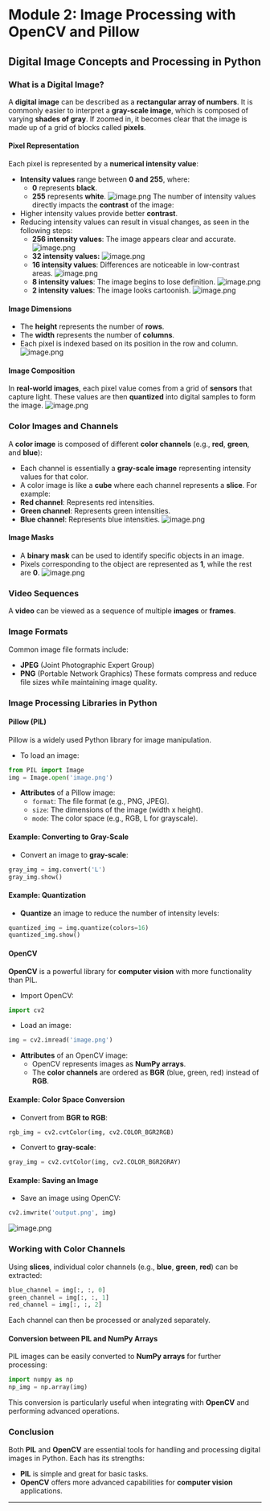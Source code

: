 

# Module 2: Image Processing with OpenCV and Pillow
## Digital Image Concepts and Processing in Python
### What is a Digital Image?
A **digital image** can be described as a **rectangular array of numbers**. It is commonly easier to interpret a **gray-scale image**, which is composed of varying **shades of gray**. If zoomed in, it becomes clear that the image is made up of a grid of blocks called **pixels**.
#### Pixel Representation
Each pixel is represented by a **numerical intensity value**:
- **Intensity values** range between **0 and 255**, where:
	- **0** represents **black**.
	- **255** represents **white**.
![image.png](https://prod-files-secure.s3.us-west-2.amazonaws.com/03e82b26-cccb-4906-bb56-adabcbdc0655/fa1bb4aa-313a-44c2-a7b3-7fa4a8432b08/image.png?X-Amz-Algorithm=AWS4-HMAC-SHA256&X-Amz-Content-Sha256=UNSIGNED-PAYLOAD&X-Amz-Credential=ASIAZI2LB466TV27AUSR%2F20250131%2Fus-west-2%2Fs3%2Faws4_request&X-Amz-Date=20250131T101511Z&X-Amz-Expires=3600&X-Amz-Security-Token=IQoJb3JpZ2luX2VjELL%2F%2F%2F%2F%2F%2F%2F%2F%2F%2FwEaCXVzLXdlc3QtMiJHMEUCIQDIo46TWOJytc63RBc%2FMmTaecJ0BA3FnsEXNyaVeXNX0wIgYjR5dwZEmMoNPiYYXQQx3cyYHOgZIVAnspYaLUmgBhcqiAQIu%2F%2F%2F%2F%2F%2F%2F%2F%2F%2F%2FARAAGgw2Mzc0MjMxODM4MDUiDM1VTxu8At6INmZG1SrcAyLzBpyYzHJNrRvSwa8hyWPCY2K4Pke8R8kTqoZEUsPKuuSKqzdtFKzd4bOcRSFAgGU0rEA3LIdRj9Z5VqT2mjtYFUApZ1jYqphgXKx49pnypysVxeqLnwlFkwtLcsC3vuJFVChJJYVrQzIABTK%2BOvCRpKzQjqHVlEiTKik3HCR6TrF56FSQzztVlojAZkkLMwCy8hHRp7CWbqtaf10rsP94RolBezZnrnEsgKUZpbvB7G9q6uRKDOtVQMLzm9iU5iXD0bQ4jeYDZckqeJBiHyPA%2FrMtJWl%2B45h5tNl5K7uXQMYqBH0qHT8y6t%2F%2BGRwk9OrL1pLGpvv4a3LK4knRwJf%2B8v0UbzGrBvWChUsiqs%2FpjJtqA28qyEd7gu%2FMRVUhDb6tVT7J2Y5cMZzqBg30NZhCWTUjJHaR5hMidsVPRdCgQG0ZyOekwz2qIYEj27CPu1dZSknszEYPWVHyCUnYefEqDvg9DXW%2F%2F5JVOOuDp2voYRxQr%2FJ5sLcUJ5tsGjwHdYWLv3nZolj6X%2BTfmN5HYcXQ6kfyTHaI3DzE0ruakA5Aw2iyTt%2BCD%2Bf5tYcJ1DbobHEvZB9a7qUCBlRdrkIb8EDjU2bV17XEHJNA6%2BQ%2BzdddhS6YYKl9RCCxmp8BMK628rwGOqUBQ5fHhSYrs2Nc1n8RcB8nrFnU%2Fv5CtXph7v1XVp18Y6EkpgtMDaG8DMjPWIfG2nBP0VXs2xoOYNX6JWxX5Go7KL%2B0%2FNIcY1vEklClkkUGTyS%2BKFxDump4D02GMhEbg8aoFHxoDtpAwuzmy9o8jzyLKaguxOhaA0Wk9Svk3%2Fee9DEF4J0Hr7FJHJHtFKKrekog1y5LRiWqyqdrvbkOy4H7eDrITS3%2B&X-Amz-Signature=30425a8fce97538a18a81ef7424c9d13f4e4cade1d44418063a3a835a81cf1a1&X-Amz-SignedHeaders=host&x-id=GetObject)
The number of intensity values directly impacts the **contrast** of the image:
- Higher intensity values provide better **contrast**.
- Reducing intensity values can result in visual changes, as seen in the following steps:
	- **256 intensity values**: The image appears clear and accurate.
![image.png](https://prod-files-secure.s3.us-west-2.amazonaws.com/03e82b26-cccb-4906-bb56-adabcbdc0655/0de7dfb4-99dc-4b87-8932-5165b3c3b775/image.png?X-Amz-Algorithm=AWS4-HMAC-SHA256&X-Amz-Content-Sha256=UNSIGNED-PAYLOAD&X-Amz-Credential=ASIAZI2LB466SFXI2LTX%2F20250131%2Fus-west-2%2Fs3%2Faws4_request&X-Amz-Date=20250131T101512Z&X-Amz-Expires=3600&X-Amz-Security-Token=IQoJb3JpZ2luX2VjELL%2F%2F%2F%2F%2F%2F%2F%2F%2F%2FwEaCXVzLXdlc3QtMiJIMEYCIQClkv00QTOxx%2BIfEZNuoo6BKET8M20muY10PBst%2FPubswIhAM%2FiaPFNoMs%2FJLS39CRf1C%2BudRdLTF30%2FZCIhLyVifu9KogECLv%2F%2F%2F%2F%2F%2F%2F%2F%2F%2FwEQABoMNjM3NDIzMTgzODA1Igx1NEGmYFrEjDzJ8sgq3ANe%2B9i6CVs%2BeyyClVB8okOf%2FE6GeOBiO5kePLyLzgFs%2F6FO5Ynn%2B0ASlHi8EvNAHqsgvRF0iZ%2BMPc0ctHRsG7EL9P%2FlSytDGHrfsc0Iq5uEawbl3e5A3RtM7uh7Ao34QJpwPqar8U3%2BQFFnCtTEXjHHX3l4IaE6Ml8IfMWC4cT6wr61Q4rcKCVxzr2VHo1s7y%2BmM42sp%2BGZ85aQ3JiXpmZd3FLE7Mmv1hHX46x7PWQrKFqHi05koFBsHKReTh4iMpa0dq3JmRr8Nee1un15rInVjgc3NbNljiE3LHpf06pLIeQoyG7VmrXaRrsuTBGZQwA0n4n9j6TCbxiIYB1iJM%2BnNQX1XlzIi2Fm4x7Ge%2FT4nUJVF14Odocw9qizpjtP8LHiI28sPkUzJh5doaEHRdfaDosTbfzXqqBehLiTBvevB8MCZeEOVkVzy%2Bp8l904a5lBEixrl5x%2BZpHfne0vjsBkxfIrQ0eo8L6R%2BYY9T0JJLqae19zEUAuXQ7d71pfr5WPp9YwVoEFtruMOLpyEur34TdCov9tqHHD7PUcBjavB8o%2FvvM8e7kzpYWtukG6jix%2B25Q8Fs%2FaSg9E%2FUYOLBlTNHO1dCqOjz%2Bm3lhL6vyaKGGeUO8bdBd0HpvkWNTDEt%2FK8BjqkAU7WFeea97%2F015ubKuSkmCC8rDpowVQ041awq89zwvRPm8UQ7zXejcuFFw8WYXcLjueMPsyPtkmKc%2FHU3uFuKvopbvef2xy1eMsNOSrs8feG7qMg05C%2Fh5wJeKcBK3OSp%2F6x7UAjqadE0ESoUJghhgV8IxgK8EjPhJUS2I7gajd0dYoejKt%2B10DTvXRz34Vsw1tt1cuQy%2FASC7nStkbjssc9qD4n&X-Amz-Signature=4525dcc0cd86828310670abbf29a0235ebed499d7bb4f32c27ef23e450fffdfc&X-Amz-SignedHeaders=host&x-id=GetObject)
	- **32 intensity values:**
![image.png](https://prod-files-secure.s3.us-west-2.amazonaws.com/03e82b26-cccb-4906-bb56-adabcbdc0655/7eb81f08-b190-4c5a-ba2b-2a498a15b2c4/image.png?X-Amz-Algorithm=AWS4-HMAC-SHA256&X-Amz-Content-Sha256=UNSIGNED-PAYLOAD&X-Amz-Credential=ASIAZI2LB466SFXI2LTX%2F20250131%2Fus-west-2%2Fs3%2Faws4_request&X-Amz-Date=20250131T101512Z&X-Amz-Expires=3600&X-Amz-Security-Token=IQoJb3JpZ2luX2VjELL%2F%2F%2F%2F%2F%2F%2F%2F%2F%2FwEaCXVzLXdlc3QtMiJIMEYCIQClkv00QTOxx%2BIfEZNuoo6BKET8M20muY10PBst%2FPubswIhAM%2FiaPFNoMs%2FJLS39CRf1C%2BudRdLTF30%2FZCIhLyVifu9KogECLv%2F%2F%2F%2F%2F%2F%2F%2F%2F%2FwEQABoMNjM3NDIzMTgzODA1Igx1NEGmYFrEjDzJ8sgq3ANe%2B9i6CVs%2BeyyClVB8okOf%2FE6GeOBiO5kePLyLzgFs%2F6FO5Ynn%2B0ASlHi8EvNAHqsgvRF0iZ%2BMPc0ctHRsG7EL9P%2FlSytDGHrfsc0Iq5uEawbl3e5A3RtM7uh7Ao34QJpwPqar8U3%2BQFFnCtTEXjHHX3l4IaE6Ml8IfMWC4cT6wr61Q4rcKCVxzr2VHo1s7y%2BmM42sp%2BGZ85aQ3JiXpmZd3FLE7Mmv1hHX46x7PWQrKFqHi05koFBsHKReTh4iMpa0dq3JmRr8Nee1un15rInVjgc3NbNljiE3LHpf06pLIeQoyG7VmrXaRrsuTBGZQwA0n4n9j6TCbxiIYB1iJM%2BnNQX1XlzIi2Fm4x7Ge%2FT4nUJVF14Odocw9qizpjtP8LHiI28sPkUzJh5doaEHRdfaDosTbfzXqqBehLiTBvevB8MCZeEOVkVzy%2Bp8l904a5lBEixrl5x%2BZpHfne0vjsBkxfIrQ0eo8L6R%2BYY9T0JJLqae19zEUAuXQ7d71pfr5WPp9YwVoEFtruMOLpyEur34TdCov9tqHHD7PUcBjavB8o%2FvvM8e7kzpYWtukG6jix%2B25Q8Fs%2FaSg9E%2FUYOLBlTNHO1dCqOjz%2Bm3lhL6vyaKGGeUO8bdBd0HpvkWNTDEt%2FK8BjqkAU7WFeea97%2F015ubKuSkmCC8rDpowVQ041awq89zwvRPm8UQ7zXejcuFFw8WYXcLjueMPsyPtkmKc%2FHU3uFuKvopbvef2xy1eMsNOSrs8feG7qMg05C%2Fh5wJeKcBK3OSp%2F6x7UAjqadE0ESoUJghhgV8IxgK8EjPhJUS2I7gajd0dYoejKt%2B10DTvXRz34Vsw1tt1cuQy%2FASC7nStkbjssc9qD4n&X-Amz-Signature=d31023d3376d377d75a6643362c0b7b65f1207f9a76b2dae5cd75c7c83130ad7&X-Amz-SignedHeaders=host&x-id=GetObject)
	- **16 intensity values**: Differences are noticeable in low-contrast areas.
![image.png](https://prod-files-secure.s3.us-west-2.amazonaws.com/03e82b26-cccb-4906-bb56-adabcbdc0655/6bf56d44-9a14-4b7b-98c2-1f00b8630f0c/image.png?X-Amz-Algorithm=AWS4-HMAC-SHA256&X-Amz-Content-Sha256=UNSIGNED-PAYLOAD&X-Amz-Credential=ASIAZI2LB466SFXI2LTX%2F20250131%2Fus-west-2%2Fs3%2Faws4_request&X-Amz-Date=20250131T101512Z&X-Amz-Expires=3600&X-Amz-Security-Token=IQoJb3JpZ2luX2VjELL%2F%2F%2F%2F%2F%2F%2F%2F%2F%2FwEaCXVzLXdlc3QtMiJIMEYCIQClkv00QTOxx%2BIfEZNuoo6BKET8M20muY10PBst%2FPubswIhAM%2FiaPFNoMs%2FJLS39CRf1C%2BudRdLTF30%2FZCIhLyVifu9KogECLv%2F%2F%2F%2F%2F%2F%2F%2F%2F%2FwEQABoMNjM3NDIzMTgzODA1Igx1NEGmYFrEjDzJ8sgq3ANe%2B9i6CVs%2BeyyClVB8okOf%2FE6GeOBiO5kePLyLzgFs%2F6FO5Ynn%2B0ASlHi8EvNAHqsgvRF0iZ%2BMPc0ctHRsG7EL9P%2FlSytDGHrfsc0Iq5uEawbl3e5A3RtM7uh7Ao34QJpwPqar8U3%2BQFFnCtTEXjHHX3l4IaE6Ml8IfMWC4cT6wr61Q4rcKCVxzr2VHo1s7y%2BmM42sp%2BGZ85aQ3JiXpmZd3FLE7Mmv1hHX46x7PWQrKFqHi05koFBsHKReTh4iMpa0dq3JmRr8Nee1un15rInVjgc3NbNljiE3LHpf06pLIeQoyG7VmrXaRrsuTBGZQwA0n4n9j6TCbxiIYB1iJM%2BnNQX1XlzIi2Fm4x7Ge%2FT4nUJVF14Odocw9qizpjtP8LHiI28sPkUzJh5doaEHRdfaDosTbfzXqqBehLiTBvevB8MCZeEOVkVzy%2Bp8l904a5lBEixrl5x%2BZpHfne0vjsBkxfIrQ0eo8L6R%2BYY9T0JJLqae19zEUAuXQ7d71pfr5WPp9YwVoEFtruMOLpyEur34TdCov9tqHHD7PUcBjavB8o%2FvvM8e7kzpYWtukG6jix%2B25Q8Fs%2FaSg9E%2FUYOLBlTNHO1dCqOjz%2Bm3lhL6vyaKGGeUO8bdBd0HpvkWNTDEt%2FK8BjqkAU7WFeea97%2F015ubKuSkmCC8rDpowVQ041awq89zwvRPm8UQ7zXejcuFFw8WYXcLjueMPsyPtkmKc%2FHU3uFuKvopbvef2xy1eMsNOSrs8feG7qMg05C%2Fh5wJeKcBK3OSp%2F6x7UAjqadE0ESoUJghhgV8IxgK8EjPhJUS2I7gajd0dYoejKt%2B10DTvXRz34Vsw1tt1cuQy%2FASC7nStkbjssc9qD4n&X-Amz-Signature=ba0af78c194d5db53a6bf6d863ff4ccdc4a5d4729643aaeafdde4339213a35be&X-Amz-SignedHeaders=host&x-id=GetObject)
	- **8 intensity values**: The image begins to lose definition.
![image.png](https://prod-files-secure.s3.us-west-2.amazonaws.com/03e82b26-cccb-4906-bb56-adabcbdc0655/cca05878-ca1a-43e0-8bec-1d146756f9ae/image.png?X-Amz-Algorithm=AWS4-HMAC-SHA256&X-Amz-Content-Sha256=UNSIGNED-PAYLOAD&X-Amz-Credential=ASIAZI2LB466SFXI2LTX%2F20250131%2Fus-west-2%2Fs3%2Faws4_request&X-Amz-Date=20250131T101512Z&X-Amz-Expires=3600&X-Amz-Security-Token=IQoJb3JpZ2luX2VjELL%2F%2F%2F%2F%2F%2F%2F%2F%2F%2FwEaCXVzLXdlc3QtMiJIMEYCIQClkv00QTOxx%2BIfEZNuoo6BKET8M20muY10PBst%2FPubswIhAM%2FiaPFNoMs%2FJLS39CRf1C%2BudRdLTF30%2FZCIhLyVifu9KogECLv%2F%2F%2F%2F%2F%2F%2F%2F%2F%2FwEQABoMNjM3NDIzMTgzODA1Igx1NEGmYFrEjDzJ8sgq3ANe%2B9i6CVs%2BeyyClVB8okOf%2FE6GeOBiO5kePLyLzgFs%2F6FO5Ynn%2B0ASlHi8EvNAHqsgvRF0iZ%2BMPc0ctHRsG7EL9P%2FlSytDGHrfsc0Iq5uEawbl3e5A3RtM7uh7Ao34QJpwPqar8U3%2BQFFnCtTEXjHHX3l4IaE6Ml8IfMWC4cT6wr61Q4rcKCVxzr2VHo1s7y%2BmM42sp%2BGZ85aQ3JiXpmZd3FLE7Mmv1hHX46x7PWQrKFqHi05koFBsHKReTh4iMpa0dq3JmRr8Nee1un15rInVjgc3NbNljiE3LHpf06pLIeQoyG7VmrXaRrsuTBGZQwA0n4n9j6TCbxiIYB1iJM%2BnNQX1XlzIi2Fm4x7Ge%2FT4nUJVF14Odocw9qizpjtP8LHiI28sPkUzJh5doaEHRdfaDosTbfzXqqBehLiTBvevB8MCZeEOVkVzy%2Bp8l904a5lBEixrl5x%2BZpHfne0vjsBkxfIrQ0eo8L6R%2BYY9T0JJLqae19zEUAuXQ7d71pfr5WPp9YwVoEFtruMOLpyEur34TdCov9tqHHD7PUcBjavB8o%2FvvM8e7kzpYWtukG6jix%2B25Q8Fs%2FaSg9E%2FUYOLBlTNHO1dCqOjz%2Bm3lhL6vyaKGGeUO8bdBd0HpvkWNTDEt%2FK8BjqkAU7WFeea97%2F015ubKuSkmCC8rDpowVQ041awq89zwvRPm8UQ7zXejcuFFw8WYXcLjueMPsyPtkmKc%2FHU3uFuKvopbvef2xy1eMsNOSrs8feG7qMg05C%2Fh5wJeKcBK3OSp%2F6x7UAjqadE0ESoUJghhgV8IxgK8EjPhJUS2I7gajd0dYoejKt%2B10DTvXRz34Vsw1tt1cuQy%2FASC7nStkbjssc9qD4n&X-Amz-Signature=97f0f9bfab9bc91858807daad89a6429d04ba8df41f064305d52320e0adef587&X-Amz-SignedHeaders=host&x-id=GetObject)
	- **2 intensity values**: The image looks cartoonish.
![image.png](https://prod-files-secure.s3.us-west-2.amazonaws.com/03e82b26-cccb-4906-bb56-adabcbdc0655/12da64d7-6b97-44e0-bc2c-52b9c47ce212/image.png?X-Amz-Algorithm=AWS4-HMAC-SHA256&X-Amz-Content-Sha256=UNSIGNED-PAYLOAD&X-Amz-Credential=ASIAZI2LB466SFXI2LTX%2F20250131%2Fus-west-2%2Fs3%2Faws4_request&X-Amz-Date=20250131T101512Z&X-Amz-Expires=3600&X-Amz-Security-Token=IQoJb3JpZ2luX2VjELL%2F%2F%2F%2F%2F%2F%2F%2F%2F%2FwEaCXVzLXdlc3QtMiJIMEYCIQClkv00QTOxx%2BIfEZNuoo6BKET8M20muY10PBst%2FPubswIhAM%2FiaPFNoMs%2FJLS39CRf1C%2BudRdLTF30%2FZCIhLyVifu9KogECLv%2F%2F%2F%2F%2F%2F%2F%2F%2F%2FwEQABoMNjM3NDIzMTgzODA1Igx1NEGmYFrEjDzJ8sgq3ANe%2B9i6CVs%2BeyyClVB8okOf%2FE6GeOBiO5kePLyLzgFs%2F6FO5Ynn%2B0ASlHi8EvNAHqsgvRF0iZ%2BMPc0ctHRsG7EL9P%2FlSytDGHrfsc0Iq5uEawbl3e5A3RtM7uh7Ao34QJpwPqar8U3%2BQFFnCtTEXjHHX3l4IaE6Ml8IfMWC4cT6wr61Q4rcKCVxzr2VHo1s7y%2BmM42sp%2BGZ85aQ3JiXpmZd3FLE7Mmv1hHX46x7PWQrKFqHi05koFBsHKReTh4iMpa0dq3JmRr8Nee1un15rInVjgc3NbNljiE3LHpf06pLIeQoyG7VmrXaRrsuTBGZQwA0n4n9j6TCbxiIYB1iJM%2BnNQX1XlzIi2Fm4x7Ge%2FT4nUJVF14Odocw9qizpjtP8LHiI28sPkUzJh5doaEHRdfaDosTbfzXqqBehLiTBvevB8MCZeEOVkVzy%2Bp8l904a5lBEixrl5x%2BZpHfne0vjsBkxfIrQ0eo8L6R%2BYY9T0JJLqae19zEUAuXQ7d71pfr5WPp9YwVoEFtruMOLpyEur34TdCov9tqHHD7PUcBjavB8o%2FvvM8e7kzpYWtukG6jix%2B25Q8Fs%2FaSg9E%2FUYOLBlTNHO1dCqOjz%2Bm3lhL6vyaKGGeUO8bdBd0HpvkWNTDEt%2FK8BjqkAU7WFeea97%2F015ubKuSkmCC8rDpowVQ041awq89zwvRPm8UQ7zXejcuFFw8WYXcLjueMPsyPtkmKc%2FHU3uFuKvopbvef2xy1eMsNOSrs8feG7qMg05C%2Fh5wJeKcBK3OSp%2F6x7UAjqadE0ESoUJghhgV8IxgK8EjPhJUS2I7gajd0dYoejKt%2B10DTvXRz34Vsw1tt1cuQy%2FASC7nStkbjssc9qD4n&X-Amz-Signature=779bb0d097153c124fbe053ff6fa560fb4ef2c342c0846ffc63f503e5205d27b&X-Amz-SignedHeaders=host&x-id=GetObject)
#### Image Dimensions
- The **height** represents the number of **rows**.
- The **width** represents the number of **columns**.
- Each pixel is indexed based on its position in the row and column.
![image.png](https://prod-files-secure.s3.us-west-2.amazonaws.com/03e82b26-cccb-4906-bb56-adabcbdc0655/ff056335-e79e-4491-b508-30cd45b6c194/image.png?X-Amz-Algorithm=AWS4-HMAC-SHA256&X-Amz-Content-Sha256=UNSIGNED-PAYLOAD&X-Amz-Credential=ASIAZI2LB466TV27AUSR%2F20250131%2Fus-west-2%2Fs3%2Faws4_request&X-Amz-Date=20250131T101511Z&X-Amz-Expires=3600&X-Amz-Security-Token=IQoJb3JpZ2luX2VjELL%2F%2F%2F%2F%2F%2F%2F%2F%2F%2FwEaCXVzLXdlc3QtMiJHMEUCIQDIo46TWOJytc63RBc%2FMmTaecJ0BA3FnsEXNyaVeXNX0wIgYjR5dwZEmMoNPiYYXQQx3cyYHOgZIVAnspYaLUmgBhcqiAQIu%2F%2F%2F%2F%2F%2F%2F%2F%2F%2F%2FARAAGgw2Mzc0MjMxODM4MDUiDM1VTxu8At6INmZG1SrcAyLzBpyYzHJNrRvSwa8hyWPCY2K4Pke8R8kTqoZEUsPKuuSKqzdtFKzd4bOcRSFAgGU0rEA3LIdRj9Z5VqT2mjtYFUApZ1jYqphgXKx49pnypysVxeqLnwlFkwtLcsC3vuJFVChJJYVrQzIABTK%2BOvCRpKzQjqHVlEiTKik3HCR6TrF56FSQzztVlojAZkkLMwCy8hHRp7CWbqtaf10rsP94RolBezZnrnEsgKUZpbvB7G9q6uRKDOtVQMLzm9iU5iXD0bQ4jeYDZckqeJBiHyPA%2FrMtJWl%2B45h5tNl5K7uXQMYqBH0qHT8y6t%2F%2BGRwk9OrL1pLGpvv4a3LK4knRwJf%2B8v0UbzGrBvWChUsiqs%2FpjJtqA28qyEd7gu%2FMRVUhDb6tVT7J2Y5cMZzqBg30NZhCWTUjJHaR5hMidsVPRdCgQG0ZyOekwz2qIYEj27CPu1dZSknszEYPWVHyCUnYefEqDvg9DXW%2F%2F5JVOOuDp2voYRxQr%2FJ5sLcUJ5tsGjwHdYWLv3nZolj6X%2BTfmN5HYcXQ6kfyTHaI3DzE0ruakA5Aw2iyTt%2BCD%2Bf5tYcJ1DbobHEvZB9a7qUCBlRdrkIb8EDjU2bV17XEHJNA6%2BQ%2BzdddhS6YYKl9RCCxmp8BMK628rwGOqUBQ5fHhSYrs2Nc1n8RcB8nrFnU%2Fv5CtXph7v1XVp18Y6EkpgtMDaG8DMjPWIfG2nBP0VXs2xoOYNX6JWxX5Go7KL%2B0%2FNIcY1vEklClkkUGTyS%2BKFxDump4D02GMhEbg8aoFHxoDtpAwuzmy9o8jzyLKaguxOhaA0Wk9Svk3%2Fee9DEF4J0Hr7FJHJHtFKKrekog1y5LRiWqyqdrvbkOy4H7eDrITS3%2B&X-Amz-Signature=8a086066dbc498be098ac7789fe89baa7dba27280766c45e206a31026795ed79&X-Amz-SignedHeaders=host&x-id=GetObject)
#### Image Composition
In **real-world images**, each pixel value comes from a grid of **sensors** that capture light. These values are then **quantized** into digital samples to form the image.
![image.png](https://prod-files-secure.s3.us-west-2.amazonaws.com/03e82b26-cccb-4906-bb56-adabcbdc0655/0c721ea0-409b-4d32-b630-a00d6f170d18/image.png?X-Amz-Algorithm=AWS4-HMAC-SHA256&X-Amz-Content-Sha256=UNSIGNED-PAYLOAD&X-Amz-Credential=ASIAZI2LB466TV27AUSR%2F20250131%2Fus-west-2%2Fs3%2Faws4_request&X-Amz-Date=20250131T101511Z&X-Amz-Expires=3600&X-Amz-Security-Token=IQoJb3JpZ2luX2VjELL%2F%2F%2F%2F%2F%2F%2F%2F%2F%2FwEaCXVzLXdlc3QtMiJHMEUCIQDIo46TWOJytc63RBc%2FMmTaecJ0BA3FnsEXNyaVeXNX0wIgYjR5dwZEmMoNPiYYXQQx3cyYHOgZIVAnspYaLUmgBhcqiAQIu%2F%2F%2F%2F%2F%2F%2F%2F%2F%2F%2FARAAGgw2Mzc0MjMxODM4MDUiDM1VTxu8At6INmZG1SrcAyLzBpyYzHJNrRvSwa8hyWPCY2K4Pke8R8kTqoZEUsPKuuSKqzdtFKzd4bOcRSFAgGU0rEA3LIdRj9Z5VqT2mjtYFUApZ1jYqphgXKx49pnypysVxeqLnwlFkwtLcsC3vuJFVChJJYVrQzIABTK%2BOvCRpKzQjqHVlEiTKik3HCR6TrF56FSQzztVlojAZkkLMwCy8hHRp7CWbqtaf10rsP94RolBezZnrnEsgKUZpbvB7G9q6uRKDOtVQMLzm9iU5iXD0bQ4jeYDZckqeJBiHyPA%2FrMtJWl%2B45h5tNl5K7uXQMYqBH0qHT8y6t%2F%2BGRwk9OrL1pLGpvv4a3LK4knRwJf%2B8v0UbzGrBvWChUsiqs%2FpjJtqA28qyEd7gu%2FMRVUhDb6tVT7J2Y5cMZzqBg30NZhCWTUjJHaR5hMidsVPRdCgQG0ZyOekwz2qIYEj27CPu1dZSknszEYPWVHyCUnYefEqDvg9DXW%2F%2F5JVOOuDp2voYRxQr%2FJ5sLcUJ5tsGjwHdYWLv3nZolj6X%2BTfmN5HYcXQ6kfyTHaI3DzE0ruakA5Aw2iyTt%2BCD%2Bf5tYcJ1DbobHEvZB9a7qUCBlRdrkIb8EDjU2bV17XEHJNA6%2BQ%2BzdddhS6YYKl9RCCxmp8BMK628rwGOqUBQ5fHhSYrs2Nc1n8RcB8nrFnU%2Fv5CtXph7v1XVp18Y6EkpgtMDaG8DMjPWIfG2nBP0VXs2xoOYNX6JWxX5Go7KL%2B0%2FNIcY1vEklClkkUGTyS%2BKFxDump4D02GMhEbg8aoFHxoDtpAwuzmy9o8jzyLKaguxOhaA0Wk9Svk3%2Fee9DEF4J0Hr7FJHJHtFKKrekog1y5LRiWqyqdrvbkOy4H7eDrITS3%2B&X-Amz-Signature=c4afdc0f072ca702f82938f0789483a2e59e9b950ce8d9f6b03f53615dbef2d6&X-Amz-SignedHeaders=host&x-id=GetObject)
### Color Images and Channels
A **color image** is composed of different **color channels** (e.g., **red**, **green**, and **blue**):
- Each channel is essentially a **gray-scale image** representing intensity values for that color.
- A color image is like a **cube** where each channel represents a **slice**.
For example:
- **Red channel**: Represents red intensities.
- **Green channel**: Represents green intensities.
- **Blue channel**: Represents blue intensities.
![image.png](https://prod-files-secure.s3.us-west-2.amazonaws.com/03e82b26-cccb-4906-bb56-adabcbdc0655/c0cc17c9-842f-413f-82e8-f3f44278cf74/image.png?X-Amz-Algorithm=AWS4-HMAC-SHA256&X-Amz-Content-Sha256=UNSIGNED-PAYLOAD&X-Amz-Credential=ASIAZI2LB466TV27AUSR%2F20250131%2Fus-west-2%2Fs3%2Faws4_request&X-Amz-Date=20250131T101511Z&X-Amz-Expires=3600&X-Amz-Security-Token=IQoJb3JpZ2luX2VjELL%2F%2F%2F%2F%2F%2F%2F%2F%2F%2FwEaCXVzLXdlc3QtMiJHMEUCIQDIo46TWOJytc63RBc%2FMmTaecJ0BA3FnsEXNyaVeXNX0wIgYjR5dwZEmMoNPiYYXQQx3cyYHOgZIVAnspYaLUmgBhcqiAQIu%2F%2F%2F%2F%2F%2F%2F%2F%2F%2F%2FARAAGgw2Mzc0MjMxODM4MDUiDM1VTxu8At6INmZG1SrcAyLzBpyYzHJNrRvSwa8hyWPCY2K4Pke8R8kTqoZEUsPKuuSKqzdtFKzd4bOcRSFAgGU0rEA3LIdRj9Z5VqT2mjtYFUApZ1jYqphgXKx49pnypysVxeqLnwlFkwtLcsC3vuJFVChJJYVrQzIABTK%2BOvCRpKzQjqHVlEiTKik3HCR6TrF56FSQzztVlojAZkkLMwCy8hHRp7CWbqtaf10rsP94RolBezZnrnEsgKUZpbvB7G9q6uRKDOtVQMLzm9iU5iXD0bQ4jeYDZckqeJBiHyPA%2FrMtJWl%2B45h5tNl5K7uXQMYqBH0qHT8y6t%2F%2BGRwk9OrL1pLGpvv4a3LK4knRwJf%2B8v0UbzGrBvWChUsiqs%2FpjJtqA28qyEd7gu%2FMRVUhDb6tVT7J2Y5cMZzqBg30NZhCWTUjJHaR5hMidsVPRdCgQG0ZyOekwz2qIYEj27CPu1dZSknszEYPWVHyCUnYefEqDvg9DXW%2F%2F5JVOOuDp2voYRxQr%2FJ5sLcUJ5tsGjwHdYWLv3nZolj6X%2BTfmN5HYcXQ6kfyTHaI3DzE0ruakA5Aw2iyTt%2BCD%2Bf5tYcJ1DbobHEvZB9a7qUCBlRdrkIb8EDjU2bV17XEHJNA6%2BQ%2BzdddhS6YYKl9RCCxmp8BMK628rwGOqUBQ5fHhSYrs2Nc1n8RcB8nrFnU%2Fv5CtXph7v1XVp18Y6EkpgtMDaG8DMjPWIfG2nBP0VXs2xoOYNX6JWxX5Go7KL%2B0%2FNIcY1vEklClkkUGTyS%2BKFxDump4D02GMhEbg8aoFHxoDtpAwuzmy9o8jzyLKaguxOhaA0Wk9Svk3%2Fee9DEF4J0Hr7FJHJHtFKKrekog1y5LRiWqyqdrvbkOy4H7eDrITS3%2B&X-Amz-Signature=8589bb539912bbbc75443c22b323addfbc201a90edc138da13fb737b37298677&X-Amz-SignedHeaders=host&x-id=GetObject)
#### Image Masks
- A **binary mask** can be used to identify specific objects in an image.
- Pixels corresponding to the object are represented as **1**, while the rest are **0**.
![image.png](https://prod-files-secure.s3.us-west-2.amazonaws.com/03e82b26-cccb-4906-bb56-adabcbdc0655/667eab4d-d19d-4618-81d0-663b6beb002c/image.png?X-Amz-Algorithm=AWS4-HMAC-SHA256&X-Amz-Content-Sha256=UNSIGNED-PAYLOAD&X-Amz-Credential=ASIAZI2LB466TV27AUSR%2F20250131%2Fus-west-2%2Fs3%2Faws4_request&X-Amz-Date=20250131T101511Z&X-Amz-Expires=3600&X-Amz-Security-Token=IQoJb3JpZ2luX2VjELL%2F%2F%2F%2F%2F%2F%2F%2F%2F%2FwEaCXVzLXdlc3QtMiJHMEUCIQDIo46TWOJytc63RBc%2FMmTaecJ0BA3FnsEXNyaVeXNX0wIgYjR5dwZEmMoNPiYYXQQx3cyYHOgZIVAnspYaLUmgBhcqiAQIu%2F%2F%2F%2F%2F%2F%2F%2F%2F%2F%2FARAAGgw2Mzc0MjMxODM4MDUiDM1VTxu8At6INmZG1SrcAyLzBpyYzHJNrRvSwa8hyWPCY2K4Pke8R8kTqoZEUsPKuuSKqzdtFKzd4bOcRSFAgGU0rEA3LIdRj9Z5VqT2mjtYFUApZ1jYqphgXKx49pnypysVxeqLnwlFkwtLcsC3vuJFVChJJYVrQzIABTK%2BOvCRpKzQjqHVlEiTKik3HCR6TrF56FSQzztVlojAZkkLMwCy8hHRp7CWbqtaf10rsP94RolBezZnrnEsgKUZpbvB7G9q6uRKDOtVQMLzm9iU5iXD0bQ4jeYDZckqeJBiHyPA%2FrMtJWl%2B45h5tNl5K7uXQMYqBH0qHT8y6t%2F%2BGRwk9OrL1pLGpvv4a3LK4knRwJf%2B8v0UbzGrBvWChUsiqs%2FpjJtqA28qyEd7gu%2FMRVUhDb6tVT7J2Y5cMZzqBg30NZhCWTUjJHaR5hMidsVPRdCgQG0ZyOekwz2qIYEj27CPu1dZSknszEYPWVHyCUnYefEqDvg9DXW%2F%2F5JVOOuDp2voYRxQr%2FJ5sLcUJ5tsGjwHdYWLv3nZolj6X%2BTfmN5HYcXQ6kfyTHaI3DzE0ruakA5Aw2iyTt%2BCD%2Bf5tYcJ1DbobHEvZB9a7qUCBlRdrkIb8EDjU2bV17XEHJNA6%2BQ%2BzdddhS6YYKl9RCCxmp8BMK628rwGOqUBQ5fHhSYrs2Nc1n8RcB8nrFnU%2Fv5CtXph7v1XVp18Y6EkpgtMDaG8DMjPWIfG2nBP0VXs2xoOYNX6JWxX5Go7KL%2B0%2FNIcY1vEklClkkUGTyS%2BKFxDump4D02GMhEbg8aoFHxoDtpAwuzmy9o8jzyLKaguxOhaA0Wk9Svk3%2Fee9DEF4J0Hr7FJHJHtFKKrekog1y5LRiWqyqdrvbkOy4H7eDrITS3%2B&X-Amz-Signature=69f93edd80758c9775deae2b0993768997bf2a6780e8069788f2d12ed5f6072c&X-Amz-SignedHeaders=host&x-id=GetObject)
### Video Sequences
A **video** can be viewed as a sequence of multiple **images** or **frames**.
### Image Formats
Common image file formats include:
- **JPEG** (Joint Photographic Expert Group)
- **PNG** (Portable Network Graphics)
These formats compress and reduce file sizes while maintaining image quality.
### Image Processing Libraries in Python
#### Pillow (PIL)
Pillow is a widely used Python library for image manipulation.
- To load an image:
```python
from PIL import Image
img = Image.open('image.png')
```
- **Attributes** of a Pillow image:
	- `format`: The file format (e.g., PNG, JPEG).
	- `size`: The dimensions of the image (width x height).
	- `mode`: The color space (e.g., RGB, L for grayscale).
#### Example: Converting to Gray-Scale
- Convert an image to **gray-scale**:
```python
gray_img = img.convert('L')
gray_img.show()
```
#### Example: Quantization
- **Quantize** an image to reduce the number of intensity levels:
```python
quantized_img = img.quantize(colors=16)
quantized_img.show()
```
#### OpenCV
**OpenCV** is a powerful library for **computer vision** with more functionality than PIL.
- Import OpenCV:
```python
import cv2
```
- Load an image:
```python
img = cv2.imread('image.png')
```
- **Attributes** of an OpenCV image:
	- OpenCV represents images as **NumPy arrays**.
	- The **color channels** are ordered as **BGR** (blue, green, red) instead of **RGB**.
#### Example: Color Space Conversion
- Convert from **BGR to RGB**:
```python
rgb_img = cv2.cvtColor(img, cv2.COLOR_BGR2RGB)
```
- Convert to **gray-scale**:
```python
gray_img = cv2.cvtColor(img, cv2.COLOR_BGR2GRAY)
```
#### Example: Saving an Image
- Save an image using OpenCV:
```python
cv2.imwrite('output.png', img)
```
![image.png](https://prod-files-secure.s3.us-west-2.amazonaws.com/03e82b26-cccb-4906-bb56-adabcbdc0655/25fcc977-54ea-484c-997e-9b6bd016f347/image.png?X-Amz-Algorithm=AWS4-HMAC-SHA256&X-Amz-Content-Sha256=UNSIGNED-PAYLOAD&X-Amz-Credential=ASIAZI2LB466TV27AUSR%2F20250131%2Fus-west-2%2Fs3%2Faws4_request&X-Amz-Date=20250131T101511Z&X-Amz-Expires=3600&X-Amz-Security-Token=IQoJb3JpZ2luX2VjELL%2F%2F%2F%2F%2F%2F%2F%2F%2F%2FwEaCXVzLXdlc3QtMiJHMEUCIQDIo46TWOJytc63RBc%2FMmTaecJ0BA3FnsEXNyaVeXNX0wIgYjR5dwZEmMoNPiYYXQQx3cyYHOgZIVAnspYaLUmgBhcqiAQIu%2F%2F%2F%2F%2F%2F%2F%2F%2F%2F%2FARAAGgw2Mzc0MjMxODM4MDUiDM1VTxu8At6INmZG1SrcAyLzBpyYzHJNrRvSwa8hyWPCY2K4Pke8R8kTqoZEUsPKuuSKqzdtFKzd4bOcRSFAgGU0rEA3LIdRj9Z5VqT2mjtYFUApZ1jYqphgXKx49pnypysVxeqLnwlFkwtLcsC3vuJFVChJJYVrQzIABTK%2BOvCRpKzQjqHVlEiTKik3HCR6TrF56FSQzztVlojAZkkLMwCy8hHRp7CWbqtaf10rsP94RolBezZnrnEsgKUZpbvB7G9q6uRKDOtVQMLzm9iU5iXD0bQ4jeYDZckqeJBiHyPA%2FrMtJWl%2B45h5tNl5K7uXQMYqBH0qHT8y6t%2F%2BGRwk9OrL1pLGpvv4a3LK4knRwJf%2B8v0UbzGrBvWChUsiqs%2FpjJtqA28qyEd7gu%2FMRVUhDb6tVT7J2Y5cMZzqBg30NZhCWTUjJHaR5hMidsVPRdCgQG0ZyOekwz2qIYEj27CPu1dZSknszEYPWVHyCUnYefEqDvg9DXW%2F%2F5JVOOuDp2voYRxQr%2FJ5sLcUJ5tsGjwHdYWLv3nZolj6X%2BTfmN5HYcXQ6kfyTHaI3DzE0ruakA5Aw2iyTt%2BCD%2Bf5tYcJ1DbobHEvZB9a7qUCBlRdrkIb8EDjU2bV17XEHJNA6%2BQ%2BzdddhS6YYKl9RCCxmp8BMK628rwGOqUBQ5fHhSYrs2Nc1n8RcB8nrFnU%2Fv5CtXph7v1XVp18Y6EkpgtMDaG8DMjPWIfG2nBP0VXs2xoOYNX6JWxX5Go7KL%2B0%2FNIcY1vEklClkkUGTyS%2BKFxDump4D02GMhEbg8aoFHxoDtpAwuzmy9o8jzyLKaguxOhaA0Wk9Svk3%2Fee9DEF4J0Hr7FJHJHtFKKrekog1y5LRiWqyqdrvbkOy4H7eDrITS3%2B&X-Amz-Signature=4337d3e04a43e971ddaae3aaee923303e15ce5b4114d23270b62e9c5e892e9d9&X-Amz-SignedHeaders=host&x-id=GetObject)
### Working with Color Channels
Using **slices**, individual color channels (e.g., **blue**, **green**, **red**) can be extracted:
```python
blue_channel = img[:, :, 0]
green_channel = img[:, :, 1]
red_channel = img[:, :, 2]
```
Each channel can then be processed or analyzed separately.
#### Conversion between PIL and NumPy Arrays
PIL images can be easily converted to **NumPy arrays** for further processing:
```python
import numpy as np
np_img = np.array(img)
```
This conversion is particularly useful when integrating with **OpenCV** and performing advanced operations.
### Conclusion
Both **PIL** and **OpenCV** are essential tools for handling and processing digital images in Python. Each has its strengths:
- **PIL** is simple and great for basic tasks.
- **OpenCV** offers more advanced capabilities for **computer vision** applications.
___


